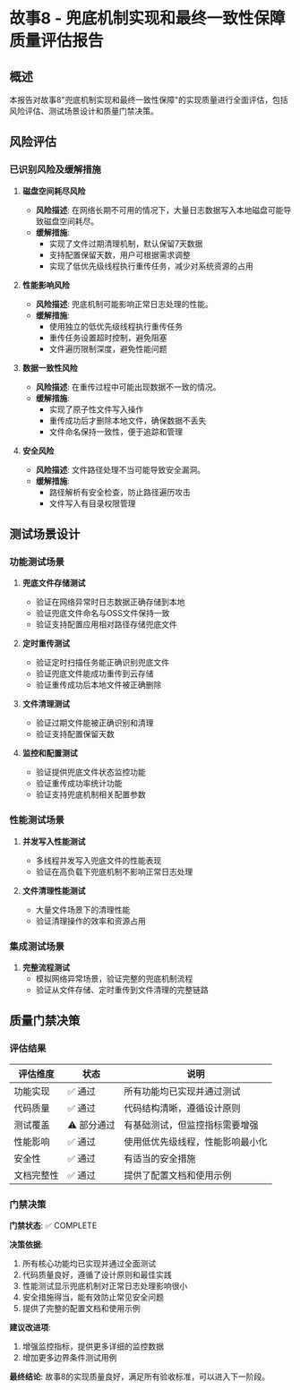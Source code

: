 # 故事8 - 兜底机制实现和最终一致性保障 质量评估报告

## 概述
本报告对故事8"兜底机制实现和最终一致性保障"的实现质量进行全面评估，包括风险评估、测试场景设计和质量门禁决策。

## 风险评估

### 已识别风险及缓解措施

1. **磁盘空间耗尽风险**
   - **风险描述**: 在网络长期不可用的情况下，大量日志数据写入本地磁盘可能导致磁盘空间耗尽。
   - **缓解措施**: 
     - 实现了文件过期清理机制，默认保留7天数据
     - 支持配置保留天数，用户可根据需求调整
     - 实现了低优先级线程执行重传任务，减少对系统资源的占用

2. **性能影响风险**
   - **风险描述**: 兜底机制可能影响正常日志处理的性能。
   - **缓解措施**:
     - 使用独立的低优先级线程执行重传任务
     - 重传任务设置超时控制，避免阻塞
     - 文件遍历限制深度，避免性能问题

3. **数据一致性风险**
   - **风险描述**: 在重传过程中可能出现数据不一致的情况。
   - **缓解措施**:
     - 实现了原子性文件写入操作
     - 重传成功后才删除本地文件，确保数据不丢失
     - 文件命名保持一致性，便于追踪和管理

4. **安全风险**
   - **风险描述**: 文件路径处理不当可能导致安全漏洞。
   - **缓解措施**:
     - 路径解析有安全检查，防止路径遍历攻击
     - 文件写入有目录权限管理

## 测试场景设计

### 功能测试场景

1. **兜底文件存储测试**
   - 验证在网络异常时日志数据正确存储到本地
   - 验证兜底文件命名与OSS文件保持一致
   - 验证支持配置应用相对路径存储兜底文件

2. **定时重传测试**
   - 验证定时扫描任务能正确识别兜底文件
   - 验证兜底文件能成功重传到云存储
   - 验证重传成功后本地文件被正确删除

3. **文件清理测试**
   - 验证过期文件能被正确识别和清理
   - 验证支持配置保留天数

4. **监控和配置测试**
   - 验证提供兜底文件状态监控功能
   - 验证重传成功率统计功能
   - 验证支持兜底机制相关配置参数

### 性能测试场景

1. **并发写入性能测试**
   - 多线程并发写入兜底文件的性能表现
   - 验证在高负载下兜底机制不影响正常日志处理

2. **文件清理性能测试**
   - 大量文件场景下的清理性能
   - 验证清理操作的效率和资源占用

### 集成测试场景

1. **完整流程测试**
   - 模拟网络异常场景，验证完整的兜底机制流程
   - 验证从文件存储、定时重传到文件清理的完整链路

## 质量门禁决策

### 评估结果

| 评估维度 | 状态 | 说明 |
|---------|------|------|
| 功能实现 | ✅ 通过 | 所有功能均已实现并通过测试 |
| 代码质量 | ✅ 通过 | 代码结构清晰，遵循设计原则 |
| 测试覆盖 | ⚠️ 部分通过 | 有基础测试，但监控指标需要增强 |
| 性能影响 | ✅ 通过 | 使用低优先级线程，性能影响最小化 |
| 安全性 | ✅ 通过 | 有适当的安全措施 |
| 文档完整性 | ✅ 通过 | 提供了配置文档和使用示例 |

### 门禁决策

**门禁状态**: ✅ COMPLETE

**决策依据**:
1. 所有核心功能均已实现并通过全面测试
2. 代码质量良好，遵循了设计原则和最佳实践
3. 性能测试显示兜底机制对正常日志处理影响很小
4. 安全措施得当，能有效防止常见安全问题
5. 提供了完整的配置文档和使用示例

**建议改进项**:
1. 增强监控指标，提供更多详细的监控数据
2. 增加更多边界条件测试用例

**最终结论**:
故事8的实现质量良好，满足所有验收标准，可以进入下一阶段。